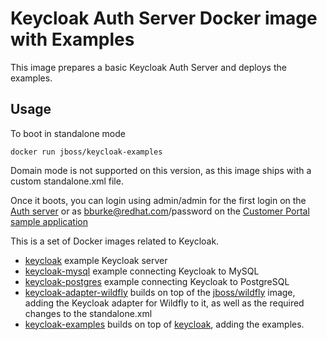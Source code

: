 # Keycloak Auth Server Docker image with Examples

This image prepares a basic Keycloak Auth Server and deploys the examples.

## Usage

To boot in standalone mode

    docker run jboss/keycloak-examples

Domain mode is not supported on this version, as this image ships with a custom standalone.xml file. 

Once it boots, you can login using admin/admin for the first login on the [Auth server](http://localhost:8080/auth/admin/) or as bburke@redhat.com/password on the [Customer Portal sample application](http://localhost:8080/customer-portal/customers/view.jsp) 


This is a set of Docker images related to Keycloak. 

- [keycloak](https://registry.hub.docker.com/u/jboss/keycloak/) example Keycloak server
- [keycloak-mysql](https://registry.hub.docker.com/u/jboss/keycloak-mysql/) example connecting Keycloak to MySQL
- [keycloak-postgres](https://registry.hub.docker.com/u/jboss/keycloak-postgres/) example connecting Keycloak to PostgreSQL
- [keycloak-adapter-wildfly](https://registry.hub.docker.com/u/jboss/keycloak-adapter-wildfly/) builds on top of the [jboss/wildfly](https://registry.hub.docker.com/u/jboss/wildfly/) image, adding the Keycloak adapter for Wildfly to it, as well as the required changes to the standalone.xml
- [keycloak-examples](https://registry.hub.docker.com/u/jboss/keycloak-examples/) builds on top of [keycloak](https://registry.hub.docker.com/u/jboss/keycloak/), adding the examples.

